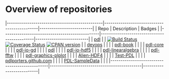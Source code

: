 
# Overview of repositories

|-----------------------------------------------|---------------------------------------------|--------------------------|
| Repo                                          | Description                                 | Badges                   |
|-----------------------------------------------|---------------------------------------------|--------------------------|
| [pdl](https://github.com/PDLPorters/pdl)      |                                             | [![Build Status](https://travis-ci.org/PDLPorters/pdl.png?branch=master)](https://travis-ci.org/PDLPorters/pdl) [![Coverage Status](https://coveralls.io/repos/PDLPorters/pdl/badge.png?branch=master)](https://coveralls.io/r/PDLPorters/pdl?branch=master) [![CPAN version](https://badge.fury.io/pl/PDL.svg)](https://metacpan.org/pod/PDL) |
| [devops](https://github.com/PDLPorters/devops) |   | |
| [pdl-book](https://github.com/PDLPorters/pdl-book) |   | |
| [pdl-core](https://github.com/PDLPorters/pdl-core) |   | |
| [pdl-io-gd](https://github.com/PDLPorters/pdl-io-gd) |   | |
| [pdl](https://github.com/PDLPorters/pdl) |   | |
| [pdl-io-hdf5](https://github.com/PDLPorters/pdl-io-hdf5) |   | |
| [pdl-linearalgebra](https://github.com/PDLPorters/pdl-linearalgebra) |   | |
| [pdl-fftw](https://github.com/PDLPorters/pdl-fftw) |   | |
| [pdl-graphics-plplot](https://github.com/PDLPorters/pdl-graphics-plplot) |   | |
| [Alien-HDF4](https://github.com/PDLPorters/Alien-HDF4) |   | |
| [Test-PDL](https://github.com/PDLPorters/Test-PDL) |   | |
| [pdlporters.github.com](https://github.com/PDLPorters/pdlporters.github.com) |   | |
| [PDL-SampleData](https://github.com/PDLPorters/PDL-SampleData) |   | |
|-----------------------------------------------|---------------------------------------------|--------------------------|
